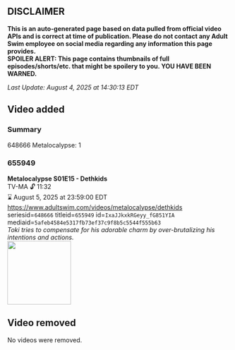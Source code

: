 ## DISCLAIMER
**This is an auto-generated page based on data pulled from official video APIs and is correct at time of publication. Please do not contact any Adult Swim employee on social media regarding any information this page provides.**  
**SPOILER ALERT: This page contains thumbnails of full episodes/shorts/etc. that might be spoilery to you. YOU HAVE BEEN WARNED.**  

_Last Update: August 4, 2025 at 14:30:13 EDT_
## Video added
### Summary
648666 Metalocalypse: 1  
### 655949
**Metalocalypse S01E15 - Dethkids**  
TV-MA 🔓 11:32  
⌛ August 5, 2025 at 23:59:00 EDT  
https://www.adultswim.com/videos/metalocalypse/dethkids  
seriesid=`648666` titleid=`655949` id=`IxaJJkxkRGeyy_fG851YIA` mediaid=`5afeb4584e5317fb73ef37c9f8b5c5544f555b63`  
_Toki tries to compensate for his adorable charm by over-brutalizing his intentions and actions._  
<a href="https://media.cdn.adultswim.com/uploads/20200311/thumbnails/2_20311112642-metalocalypse_115.jpg"><img src="https://media.cdn.adultswim.com/uploads/20200311/thumbnails/2_20311112642-metalocalypse_115.jpg" height="144px" /></a>
## Video removed
No videos were removed.  
